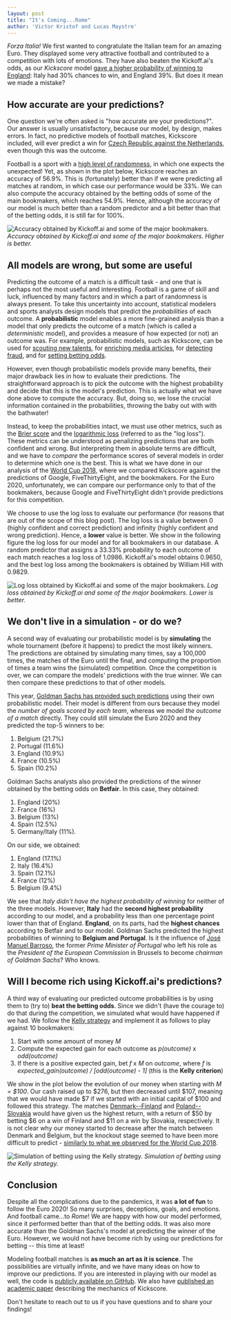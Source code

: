 ```yaml
---
layout: post
title: "It's Coming...Rome"
author: 'Victor Kristof and Lucas Maystre'
---
```


_Forza Italia!_
We first wanted to congratulate the Italian team for an amazing Euro.
They displayed some very attractive football and contributed to a competition with lots of emotions.
They have also beaten the Kickoff.ai's odds, as our _Kickscore_ model [gave a higher probability of winning to England][final]: Italy had 30% chances to win, and England 39%.
But does it mean we made a mistake?

## How accurate are your predictions?

One question we're often asked is "how accurate are your predictions?".
Our answer is usually unsatisfactory, because our model, by design, makes errors.
In fact, no predictive models of football matches, Kickscore included, will ever predict a win for [Czech Republic against the Netherlands][czechrepulic-netherlands], even though this was the outcome.

Football is a sport with a [high level of randomness][wunderlich2021influence], in which one expects the unexpected!
Yet, as shown in the plot below, Kickscore reaches an accuracy of 56.9%.
This is (fortunately) better than if we were predicting all matches at random, in which case our performance would be 33%.
We can also compute the accuracy obtained by the betting odds of some of the main bookmakers, which reaches 54.9%.
Hence, although the accuracy of our model is much better than a random predictor and a bit better than that of the betting odds, it is still far for 100%.

![Accuracy obtained by Kickoff.ai and some of the major bookmakers.](/assets/posts/eu20-analysis/accuracy.png)
_Accuracy obtained by Kickoff.ai and some of the major bookmakers. Higher is better._

## All models are wrong, but some are useful

Predicting the outcome of a match is a difficult task - and one that is perhaps not the most useful and interesting.
Football is a game of skill and luck, influenced by many factors and in which a part of randomness is always present.
To take this uncertainty into account, statistical modelers and sports analysts design models that predict the _probabilities_ of each outcome.
A **probabilistic** model enables a more fine-grained analysis than a model that only predicts the outcome of a match (which is called a _deterministic_ model), and provides a measure of how expected (or not) an outcome was.
For example, probabilistic models, such as Kickscore, can be used for [scouting new talents][scouting], for [enriching media articles][media], for [detecting fraud][fraud], and for [setting betting odds][odds].

However, even though probabilistic models provide many benefits, their major drawback lies in how to evaluate their predictions.
The straightforward approach is to pick the outcome with the highest probability and decide that this is the model's prediction.
This is actually what we have done above to compute the accuracy.
But, doing so, we lose the crucial information contained in the probabilities, throwing the baby out with with the bathwater!

Instead, to keep the probabilities intact, we must use other metrics, such as the [Brier score][brier] and the [logarithmic loss][logloss] (referred to as the "log loss").
These metrics can be understood as penalizing predictions that are both confident and wrong.
But interpreting them in absolute terms are difficult, and we have to _compare_ the performance scores of several models in order to determine which one is the best.
This is what we have done in our analysis of the [World Cup 2018][previous-blog], where we compared Kickscore against the predictions of Google, FiveThirtyEight, and the bookmakers.
For the Euro 2020, unfortunately, we can compare our performance only to that of the bookmakers, because Google and FiveThirtyEight didn't provide predictions for this competition.

We choose to use the log loss to evaluate our performance (for reasons that are out of the scope of this blog post).
The log loss is a value between 0 (highly confident and correct prediction) and infinity (highly confident and wrong prediction).
Hence, a **lower** value is better.
We show in the following figure the log loss for our model and for all bookmakers in our database.
A random predictor that assigns a 33.33% probability to each outcome of each match reaches a log loss of 1.0986.
Kickoff.ai's model obtains 0.9650, and the best log loss among the bookmakers is obtained by William Hill with 0.9829.

![Log loss obtained by Kickoff.ai and some of the major bookmakers.](/assets/posts/eu20-analysis/logloss.png)
_Log loss obtained by Kickoff.ai and some of the major bookmakers. Lower is better._

## We don't live in a simulation - or do we?

A second way of evaluating our probabilistic model is by **simulating** the whole tournament (before it happens) to predict the most likely winners.
The predictions are obtained by simulating many times, say a 100,000 times, the matches of the Euro until the final, and computing the proportion of times a team wins the (simulated) competition.
Once the competition is over, we can compare the models' predictions with the true winner.
We can then compare these predictions to that of other models.

This year, [Goldman Sachs has provided such predictions][goldman-sachs-report] using their own probabilistic model.
Their model is different from ours because they model the _number of goals scored by each team_, whereas we model _the outcome of a match_ directly.
They could still simulate the Euro 2020 and they predicted the top-5 winners to be:

1. Belgium (21.7%)
2. Portugal (11.6%)
3. England (10.9%)
4. France (10.5%)
5. Spain (10.2%)

Goldman Sachs analysts also provided the predictions of the winner obtained by the betting odds on **Betfair**.
In this case, they obtained:

1. England (20%)
2. France (16%)
3. Belgium (13%)
4. Spain (12.5%)
5. Germany/Italy (11%).

On our side, we obtained:

1. England (17.1%)
2. Italy (16.4%)
3. Spain (12.1%)
4. France (12%)
5. Belgium (9.4%)

We see that _Italy didn't have the highest probability of winning_ for neither of the three models.
However, **Italy** had the **second highest probability** according to our model, and a probability less than one percentage point lower than that of England.
**England**, on its parts, had the **highest chances** according to Betfair and to our model.
Goldman Sachs predicted the highest probabilities of winning to **Belgium and Portugal**.
Is it the influence of [José Manuel Barroso][barroso], the former _Prime Minister of Portugal_ who left his role as the _President of the European Commission_ in Brussels to become _chairman of Goldman Sachs_?
Who knows.

## Will I become rich using Kickoff.ai's predictions?

A third way of evaluating our predicted outcome probabilities is by using them to (try to) **beat the betting odds**.
Since we didn't (have the courage to) do that during the competition, we simulated what would have happened if we had.
We follow the [Kelly strategy][kelly] and implement it as follows to play against 10 bookmakers:

1. Start with some amount of money _M_
2. Compute the expected gain for each outcome as _p(outcome)_ x _odd(outcome)_
3. If there is a positive expected gain, bet _f_ x _M_ on _outcome_, where _f_ is _expected_gain(outcome) / [odd(outcome) - 1]_ (this is the **Kelly criterion**)

We show in the plot below the evolution of our money when starting with _M = \$100_.
Our cash raised up to $276, but then decreased until $107, meaning that we would have made $7 if we started with an initial capital of $100 and followed this strategy.
The matches [Denmark--Finland][denfin] and [Poland--Slovakia][polslo] would have given us the highest return, with a return of $50 by betting $6 on a win of Finland and \$11 on a win by Slovakia, respectively.
It is not clear why our money started to decrease after the match between Denmark and Belgium, but the knockout stage seemed to have been more difficult to predict - [similarly to what we observed for the World Cup 2018][knockout].

![Simulation of betting using the Kelly strategy.](/assets/posts/eu20-analysis/betting.png)
_Simulation of betting using the Kelly strategy._

## Conclusion

Despite all the complications due to the pandemics, it was **a lot of fun** to follow the Euro 2020!
So many surprises, deceptions, goals, and emotions.
And football came...to _Rome_!
We are happy with how our model performed, since it performed better than that of the betting odds.
It was also more accurate than the Goldman Sachs's model at predicting the winner of the Euro.
However, we would not have become rich by using our predictions for betting -- this time at least!

Modeling football matches is **as much an art as it is science**.
The possibilities are virtually infinite, and we have many ideas on how to improve our predictions.
If you are interested in playing with our model as well, the code is [publicly available on GitHub][code].
We also have [published an academic paper][paper] describing the mechanics of Kickscore.

Don't hesitate to reach out to us if you have questions and to share your findings!

[final]: http://kickoff.ai/match/72811
[czechrepulic-netherlands]: http://kickoff.ai/match/72799
[wunderlich2021influence]: https://www.tandfonline.com/doi/full/10.1080/02640414.2021.1930685
[previous-blog]: https://blog.kickoff.ai/2018-07-20/world-cup-2018-analysis
[goldman-sachs-report]: https://www.goldmansachs.com/insights/pages/gs-research/euro-2020/report.pdf
[scouting]: https://www.nbcnews.com/mach/science/how-ai-helping-sports-teams-scout-star-players-ncna882516
[media]: https://fivethirtyeight.com/sports/
[fraud]: https://core.ac.uk/download/pdf/266989334.pdf
[odds]: https://tradematesports.medium.com/how-bookmakers-create-their-odds-from-a-former-odds-compiler-5b36b4937439
[brier]: https://en.wikipedia.org/wiki/Brier_score
[logloss]: https://en.wikipedia.org/wiki/Cross_entropy
[barroso]: https://en.wikipedia.org/wiki/José_Manuel_Barroso
[kelly]: https://en.wikipedia.org/wiki/Kelly_criterion
[knockout]: https://blog.kickoff.ai/2018-07-20/world-cup-2018-analysis#how-well-did-our-model-perform
[denfin]: http://kickoff.ai/match/72775
[polslo]: http://kickoff.ai/match/72767
[code]: https://github.com/lucasmaystre/kickscore
[paper]: https://arxiv.org/abs/1903.07746
[email]: mailto:info@kickoff.ai
